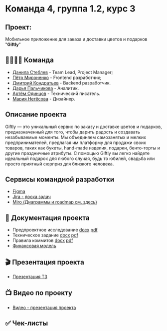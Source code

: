 # Команда 4, группа 1.2, курс 3
## Проект: 
Мобильное приложение для заказа и доставки цветов и подарков "**Giftly**"

## 👨‍👨‍👦‍👦 Команда 
- [Данила Стеблев](https://github.com/danielsteblev "") - Team Lead, Project Manager;
- [Пётр Мироненко](https://github.com/IshimoRin "") - Frontend разработчик;
- [Дмитрий Кондратьев](https://github.com/Starks2121 "") - Backend разработчик.
- [Дарья Пальчикова](https://github.com/deola-q "") - Аналитик.
- [Артём Одинцов](https://github.com/Dodger0072 "") - Технический писатель.
- [Мария Нетёсова]("") - Дизайнер.

## Описание проекта
Giftly — это уникальный сервис по заказу и доставке цветов и подарков, предназначенный для того, чтобы дарить радость и создавать незабываемые моменты. 
Мы объединяем самозанятых и мелких предпринимателей, предлагая им платформу для продажи своих товаров, таких как букеты, hand-made изделия, подарки, бенто-торты и другие праздничные атрибуты. С помощью Giftly вы легко найдете идеальный подарок для любого случая, будь то юбилей, свадьба или просто приятный сюрприз для близкого человека. 

## Сервисы командной разработки
+ [Figma](https://www.figma.com/design/KvNbno6IojAUMuE60NUKpL/Giftly?node-id=0-1&t=CunnZH5WBdZAB6P6-1)
+ [Jira - доска задач](https://id.atlassian.com/invite/p/jira-software?id=Nz9hN7lHRm2m6LM9xuMs-Q)
+ [Miro (Диаграммы и roadmap см. здесь)](https://miro.com/app/board/uXjVIQt8Zn0=/?share_link_id=221836199551)

## 📄 Документация проекта
+ Предпроектное исследование [docx](https://github.com/Dodger0072/Programming-technologies-project/blob/main/docs/%D0%9F%D1%80%D0%B5%D0%B4%D0%BF%D1%80%D0%BE%D0%B5%D0%BA%D1%82%D0%BD%D0%BE%D0%B5%20%D0%B8%D1%81%D1%81%D0%BB%D0%B5%D0%B4%D0%BE%D0%B2%D0%B0%D0%BD%D0%B8%D0%B5/%D0%9F%D1%80%D0%B5%D0%B4%D0%BF%D1%80%D0%BE%D0%B5%D0%BA%D1%82%D0%BD%D0%BE%D0%B5%20%D0%B8%D1%81%D1%81%D0%BB%D0%B5%D0%B4%D0%BE%D0%B2%D0%B0%D0%BD%D0%B8%D0%B5.docx) [pdf](https://github.com/Dodger0072/Programming-technologies-project/blob/main/docs/%D0%9F%D1%80%D0%B5%D0%B4%D0%BF%D1%80%D0%BE%D0%B5%D0%BA%D1%82%D0%BD%D0%BE%D0%B5%20%D0%B8%D1%81%D1%81%D0%BB%D0%B5%D0%B4%D0%BE%D0%B2%D0%B0%D0%BD%D0%B8%D0%B5/%D0%9F%D1%80%D0%B5%D0%B4%D0%BF%D1%80%D0%BE%D0%B5%D0%BA%D1%82%D0%BD%D0%BE%D0%B5%20%D0%B8%D1%81%D1%81%D0%BB%D0%B5%D0%B4%D0%BE%D0%B2%D0%B0%D0%BD%D0%B8%D0%B5.pdf)
+ Техническое задание [docx](https://github.com/Dodger0072/Programming-technologies-project/blob/main/docs/%D0%A2%D0%B5%D1%85%D0%BD%D0%B8%D1%87%D0%B5%D1%81%D0%BA%D0%BE%D0%B5%20%D0%B7%D0%B0%D0%B4%D0%B0%D0%BD%D0%B8%D0%B5/%D0%A2%D0%B5%D1%85%D0%BD%D0%B8%D1%87%D0%B5%D1%81%D0%BA%D0%BE%D0%B5%20%D0%B7%D0%B0%D0%B4%D0%B0%D0%BD%D0%B8%D0%B5.doc) [pdf](https://github.com/Dodger0072/Programming-technologies-project/blob/main/docs/%D0%A2%D0%B5%D1%85%D0%BD%D0%B8%D1%87%D0%B5%D1%81%D0%BA%D0%BE%D0%B5%20%D0%B7%D0%B0%D0%B4%D0%B0%D0%BD%D0%B8%D0%B5/%D0%A2%D0%B5%D1%85%D0%BD%D0%B8%D1%87%D0%B5%D1%81%D0%BA%D0%BE%D0%B5%20%D0%B7%D0%B0%D0%B4%D0%B0%D0%BD%D0%B8%D0%B5.pdf)
+ Правила коммитов [docx](https://github.com/Dodger0072/Programming-technologies-project/blob/main/docs/%D0%9F%D1%80%D0%B0%D0%B2%D0%B8%D0%BB%D0%B0%20%D0%BA%D0%BE%D0%BC%D0%BC%D0%B8%D1%82%D0%BE%D0%B2/%D0%9F%D1%80%D0%B0%D0%B2%D0%B8%D0%BB%D0%B0%20%D0%BA%D0%BE%D0%BC%D0%BC%D0%B8%D1%82%D0%BE%D0%B2.doc) [pdf](https://github.com/Dodger0072/Programming-technologies-project/blob/main/docs/%D0%9F%D1%80%D0%B0%D0%B2%D0%B8%D0%BB%D0%B0%20%D0%BA%D0%BE%D0%BC%D0%BC%D0%B8%D1%82%D0%BE%D0%B2/%D0%9F%D1%80%D0%B0%D0%B2%D0%B8%D0%BB%D0%B0%20%D0%BA%D0%BE%D0%BC%D0%BC%D0%B8%D1%82%D0%BE%D0%B2.pdf)
+  [Финансовая модель](https://docs.google.com/spreadsheets/d/1qsc66J0by41-cAT7Us1pON16KQxUKNB5/edit?gid=1757475811#gid=1757475811)

## 🎬 Презентация проекта
+ [Презентация ТЗ](https://github.com/Dodger0072/Programming-technologies-project/blob/main/docs/%D0%9F%D1%80%D0%B5%D0%B7%D0%B5%D0%BD%D1%82%D0%B0%D1%86%D0%B8%D0%B8/%D0%9F%D1%80%D0%B5%D0%B7%D0%B5%D0%BD%D1%82%D0%B0%D1%86%D0%B8%D1%8F%20%D0%A2%D0%97.pdf)

## 📺 Видео по проекту
+ [Видео - презентация проекта](https://drive.google.com/file/d/1BhGjZ7tFoYjIO4Wo1j9YUP1JnrPgwRfz/view?usp=drive_link)
## ✅ Чек-листы


